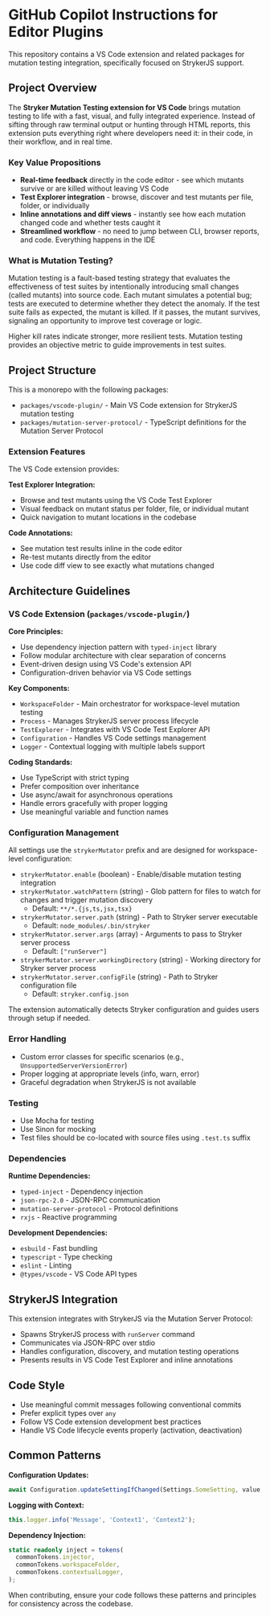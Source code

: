 # GitHub Copilot Instructions for Editor Plugins

This repository contains a VS Code extension and related packages for mutation testing integration, specifically focused on StrykerJS support.

## Project Overview

The **Stryker Mutation Testing extension for VS Code** brings mutation testing to life with a fast, visual, and fully integrated experience. Instead of sifting through raw terminal output or hunting through HTML reports, this extension puts everything right where developers need it: in their code, in their workflow, and in real time.

### Key Value Propositions

- **Real-time feedback** directly in the code editor - see which mutants survive or are killed without leaving VS Code
- **Test Explorer integration** - browse, discover and test mutants per file, folder, or individually
- **Inline annotations and diff views** - instantly see how each mutation changed code and whether tests caught it
- **Streamlined workflow** - no need to jump between CLI, browser reports, and code. Everything happens in the IDE

### What is Mutation Testing?

Mutation testing is a fault-based testing strategy that evaluates the effectiveness of test suites by intentionally introducing small changes (called mutants) into source code. Each mutant simulates a potential bug; tests are executed to determine whether they detect the anomaly. If the test suite fails as expected, the mutant is killed. If it passes, the mutant survives, signaling an opportunity to improve test coverage or logic.

Higher kill rates indicate stronger, more resilient tests. Mutation testing provides an objective metric to guide improvements in test suites.

## Project Structure

This is a monorepo with the following packages:
- `packages/vscode-plugin/` - Main VS Code extension for StrykerJS mutation testing
- `packages/mutation-server-protocol/` - TypeScript definitions for the Mutation Server Protocol

### Extension Features

The VS Code extension provides:

**Test Explorer Integration:**
- Browse and test mutants using the VS Code Test Explorer
- Visual feedback on mutant status per folder, file, or individual mutant
- Quick navigation to mutant locations in the codebase

**Code Annotations:**
- See mutation test results inline in the code editor
- Re-test mutants directly from the editor
- Use code diff view to see exactly what mutations changed

## Architecture Guidelines

### VS Code Extension (`packages/vscode-plugin/`)

**Core Principles:**
- Use dependency injection pattern with `typed-inject` library
- Follow modular architecture with clear separation of concerns
- Event-driven design using VS Code's extension API
- Configuration-driven behavior via VS Code settings

**Key Components:**
- `WorkspaceFolder` - Main orchestrator for workspace-level mutation testing
- `Process` - Manages StrykerJS server process lifecycle
- `TestExplorer` - Integrates with VS Code Test Explorer API
- `Configuration` - Handles VS Code settings management
- `Logger` - Contextual logging with multiple labels support

**Coding Standards:**
- Use TypeScript with strict typing
- Prefer composition over inheritance
- Use async/await for asynchronous operations
- Handle errors gracefully with proper logging
- Use meaningful variable and function names

### Configuration Management

All settings use the `strykerMutator` prefix and are designed for workspace-level configuration:

- `strykerMutator.enable` (boolean) - Enable/disable mutation testing integration
- `strykerMutator.watchPattern` (string) - Glob pattern for files to watch for changes and trigger mutation discovery
  - Default: `**/*.{js,ts,jsx,tsx}`
- `strykerMutator.server.path` (string) - Path to Stryker server executable
  - Default: `node_modules/.bin/stryker`
- `strykerMutator.server.args` (array) - Arguments to pass to Stryker server process
  - Default: `["runServer"]`
- `strykerMutator.server.workingDirectory` (string) - Working directory for Stryker server process
- `strykerMutator.server.configFile` (string) - Path to Stryker configuration file
  - Default: `stryker.config.json`

The extension automatically detects Stryker configuration and guides users through setup if needed.

### Error Handling

- Custom error classes for specific scenarios (e.g., `UnsupportedServerVersionError`)
- Proper logging at appropriate levels (info, warn, error)
- Graceful degradation when StrykerJS is not available

### Testing

- Use Mocha for testing
- Use Sinon for mocking
- Test files should be co-located with source files using `.test.ts` suffix

### Dependencies

**Runtime Dependencies:**
- `typed-inject` - Dependency injection
- `json-rpc-2.0` - JSON-RPC communication
- `mutation-server-protocol` - Protocol definitions
- `rxjs` - Reactive programming

**Development Dependencies:**
- `esbuild` - Fast bundling
- `typescript` - Type checking
- `eslint` - Linting
- `@types/vscode` - VS Code API types

## StrykerJS Integration

This extension integrates with StrykerJS via the Mutation Server Protocol:
- Spawns StrykerJS process with `runServer` command
- Communicates via JSON-RPC over stdio
- Handles configuration, discovery, and mutation testing operations
- Presents results in VS Code Test Explorer and inline annotations

## Code Style

- Use meaningful commit messages following conventional commits
- Prefer explicit types over `any`
- Follow VS Code extension development best practices
- Handle VS Code lifecycle events properly (activation, deactivation)

## Common Patterns

**Configuration Updates:**
```typescript
await Configuration.updateSettingIfChanged(Settings.SomeSetting, value, workspaceFolder);
```

**Logging with Context:**
```typescript
this.logger.info('Message', 'Context1', 'Context2');
```

**Dependency Injection:**
```typescript
static readonly inject = tokens(
  commonTokens.injector,
  commonTokens.workspaceFolder,
  commonTokens.contextualLogger,
);
``````

When contributing, ensure your code follows these patterns and principles for consistency across the codebase.
